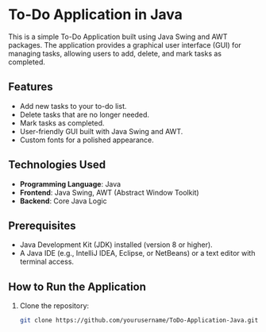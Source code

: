 # To-Do Application in Java

This is a simple To-Do Application built using Java Swing and AWT packages. The application provides a graphical user interface (GUI) for managing tasks, allowing users to add, delete, and mark tasks as completed.

## Features

- Add new tasks to your to-do list.
- Delete tasks that are no longer needed.
- Mark tasks as completed.
- User-friendly GUI built with Java Swing and AWT.
- Custom fonts for a polished appearance.

## Technologies Used

- **Programming Language**: Java
- **Frontend**: Java Swing, AWT (Abstract Window Toolkit)
- **Backend**: Core Java Logic

## Prerequisites

- Java Development Kit (JDK) installed (version 8 or higher).
- A Java IDE (e.g., IntelliJ IDEA, Eclipse, or NetBeans) or a text editor with terminal access.

## How to Run the Application

1. Clone the repository:

   ```bash
   git clone https://github.com/yourusername/ToDo-Application-Java.git
